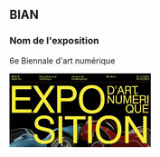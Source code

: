 ## BIAN

### Nom de l'exposition
6e Biennale d'art numérique

<img src="Photos/bian_expo.jpg" width=250px heigth=250px /> 
